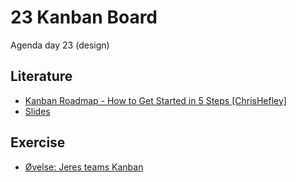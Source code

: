 # 23 Kanban Board
Agenda day 23 (design)

## Literature
* [Kanban Roadmap - How to Get Started in 5 Steps [ChrisHefley]](KanbanRoadmap-HowtoGetStartedin5Steps[ChrisHefley].pdf)
* [Slides](Kanban-dat18v2.pdf)

## Exercise
* [Øvelse: Jeres teams Kanban](https://docs.google.com/document/d/e/2PACX-1vQsf00S4exiawwcftS14fFO63XIc1__h7SbmogAbcctluDa118hgNOm9255nC8qbPoDsYxaVCn6TE--/pub)
